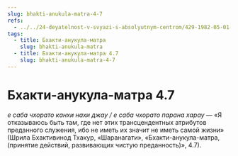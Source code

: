 ```yaml
---
slug: bhakti-anukula-matra-4-7
refs:
  - ../../24-deyatelnost-v-svyazi-s-absolyutnym-centrom/429-1982-05-01-b2-istinnaya-krasota-eto-to-chto-privlekatelno-dlya-krishny.md
tags:
  - title: Бхакти-анукула-матра
    slug: bhakti-anukula-matra
  - title: Бхакти-анукула-матра 4.7
    slug: bhakti-anukula-matra-4-7
---
```


# Бхакти-анукула-матра 4.7

*е саба чхорато канхи нахи джау / е саба чхорато парана харау* — «Я отказываюсь быть там, где нет этих трансцендентных атрибутов преданного служения, ибо не иметь их значит не иметь самой жизни» (Шрила Бхактивинод Тхакур, «Шаранагати», «Бхакти-анукула-матра, (принятие действий, развивающих чистую преданность)», 4.7).
